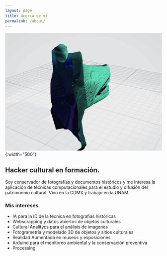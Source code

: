 ```yaml
---
layout: page
title: Acerca de mí
permalink: /about/
---
```


![Coyote](./images/coyote.gif){:width="500"}

## Hacker cultural en formación.

Soy conservador de fotografías y documentos históricos y me interesa la aplicación de técnicas computacionales para el estudio y difusión del patrimonoio cultural. Vivo en la CDMX y trabajo en la UNAM.

### Mis intereses

- IA para la ID de la técnica en fotografías históricas
- Webscrapping y datos abiertos de objetos culturales
- Cultural Analitycs para el análisis de imagenes
- Fotogrametría y modelado 3D de objetos y sitios culturales
- Realidad Aumentada en museos y exposiciones
- Arduino para el monitoreo ambiental y la conservación preventiva
- Processing
